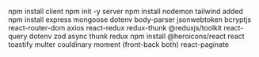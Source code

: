 npm install client
npm init -y server
npm install nodemon
tailwind added
npm install express mongoose dotenv body-parser jsonwebtoken bcryptjs
react-router-dom axios react-redux redux-thunk @reduxjs/toolkit react-query 
dotenv
zod
async thunk redux
npm install @heroicons/react
react toastify
multer 
couldinary
moment (front-back both)
react-paginate